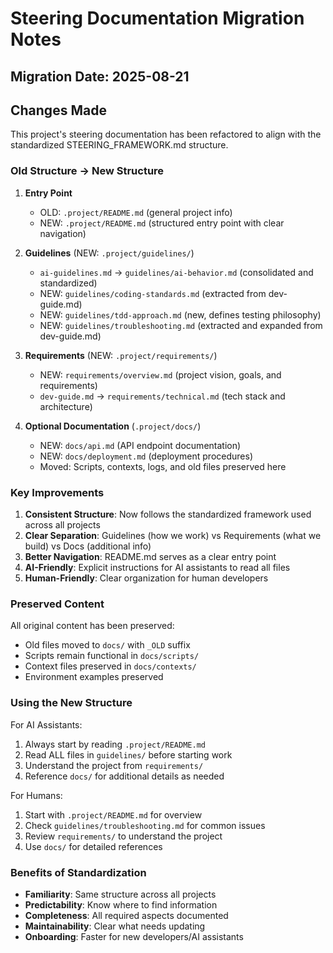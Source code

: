 # Steering Documentation Migration Notes

## Migration Date: 2025-08-21

## Changes Made

This project's steering documentation has been refactored to align with the standardized STEERING_FRAMEWORK.md structure.

### Old Structure → New Structure

1. **Entry Point**
   - OLD: `.project/README.md` (general project info)
   - NEW: `.project/README.md` (structured entry point with clear navigation)

2. **Guidelines** (NEW: `.project/guidelines/`)
   - `ai-guidelines.md` → `guidelines/ai-behavior.md` (consolidated and standardized)
   - NEW: `guidelines/coding-standards.md` (extracted from dev-guide.md)
   - NEW: `guidelines/tdd-approach.md` (new, defines testing philosophy)
   - NEW: `guidelines/troubleshooting.md` (extracted and expanded from dev-guide.md)

3. **Requirements** (NEW: `.project/requirements/`)
   - NEW: `requirements/overview.md` (project vision, goals, and requirements)
   - `dev-guide.md` → `requirements/technical.md` (tech stack and architecture)

4. **Optional Documentation** (`.project/docs/`)
   - NEW: `docs/api.md` (API endpoint documentation)
   - NEW: `docs/deployment.md` (deployment procedures)
   - Moved: Scripts, contexts, logs, and old files preserved here

### Key Improvements

1. **Consistent Structure**: Now follows the standardized framework used across all projects
2. **Clear Separation**: Guidelines (how we work) vs Requirements (what we build) vs Docs (additional info)
3. **Better Navigation**: README.md serves as a clear entry point
4. **AI-Friendly**: Explicit instructions for AI assistants to read all files
5. **Human-Friendly**: Clear organization for human developers

### Preserved Content

All original content has been preserved:
- Old files moved to `docs/` with `_OLD` suffix
- Scripts remain functional in `docs/scripts/`
- Context files preserved in `docs/contexts/`
- Environment examples preserved

### Using the New Structure

For AI Assistants:
1. Always start by reading `.project/README.md`
2. Read ALL files in `guidelines/` before starting work
3. Understand the project from `requirements/`
4. Reference `docs/` for additional details as needed

For Humans:
1. Start with `.project/README.md` for overview
2. Check `guidelines/troubleshooting.md` for common issues
3. Review `requirements/` to understand the project
4. Use `docs/` for detailed references

### Benefits of Standardization

- **Familiarity**: Same structure across all projects
- **Predictability**: Know where to find information
- **Completeness**: All required aspects documented
- **Maintainability**: Clear what needs updating
- **Onboarding**: Faster for new developers/AI assistants